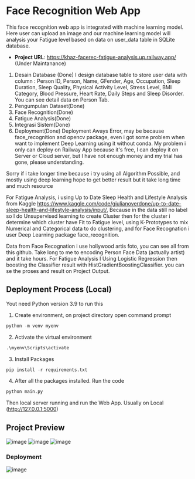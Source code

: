 # Face Recognition Web App

This face recognition web app is integrated with machine learning model. Here user can upload an image and our machine learning model will analysis your Fatigue level based on data on user_data table in SQLite database.

- **Project URL**:  <https://khaz-facerec-fatigue-analysis.up.railway.app/> (Under Maintanance)

1. Desain Database (Done)
   I design database table to store user data with column :  Person ID, Person, Name, GFender, Age, Occupation, Sleep Duration, Sleep Quality, Physical Activity Level, Stress Level, BMI Category, Blood Pressure, Heart Rate, Daily Steps and Sleep Disorder. You can see detail data on Person Tab.
3. Pengumpulan Dataset(Done)
4. Face Recognition(Done)
5. Fatigue Analysis(Done)
6. Integrasi Sistem(Done)
7. Deployment(Done)
   Deployment Aways Error, may be because face_recognition and opencv package, even i got some problem  when want to implement Deep Learning using it without conda.
My problem i only can deploy on Railway App because it's free, I can deploy it on Server or Cloud server, but I have not enough money and my trial has gone, please understanding.

Sorry if i take longer time because i try using all Algorithm Possible,
and mostly using deep learning hope to get better result but it take long time and much resource

For Fatigue Analysis, i using Up to Date Sleep Health and Lifestyle Analysis from Kaggle <https://www.kaggle.com/code/giulianoverdone/up-to-date-sleep-health-and-lifestyle-analysis/input/>, Because in the data still no label so I do Unsupervised learning to create Cluster then for the cluster i determine which cluster have Fit to Fatigue level, using K-Prototypes to mix Numerical and Categorical data to do clustering, and for Face Recognation i user Deep Learning package face_recognition. 

Data from Face Recognation i use hollywood artis foto, you can see all from this github. Take long to me to encoding Person Face Data (actually artist) and it take hours. For Fatigue Analysis I Using Logistic Regression then boosting the Classifier result with HistGradientBoostingClassifier.
you can se the proses and result on Project Output.

## Deployment Process (Local)
Yout need Python version 3.9 to run this
1. Create environment, on project directory open command prompt
```python
python -m venv myenv
```
2. Activate the virtual environment
```python
.\myenv\Scripts\activate
```
3. Install Packages
```python
pip install -r requirements.txt
```
4. After all the packages installed. Run the code
```python
python main.py
```

Then local server running and run the Web App.
Usually on Local (http://127.0.0.1:5000)



## Project Preview
![image](https://github.com/khaz-dev/facerec_fatiganal_app/blob/main/preview/preview_1.png)
![image](https://github.com/khaz-dev/facerec_fatiganal_app/blob/main/preview/preview_2.png)
![image](https://github.com/khaz-dev/facerec_fatiganal_app/blob/main/preview/preview_3.png)



### Deployment
![image](https://user-images.githubusercontent.com/75901421/184639715-7b4ba26c-6fb8-4157-8819-233b06dedb77.png)
